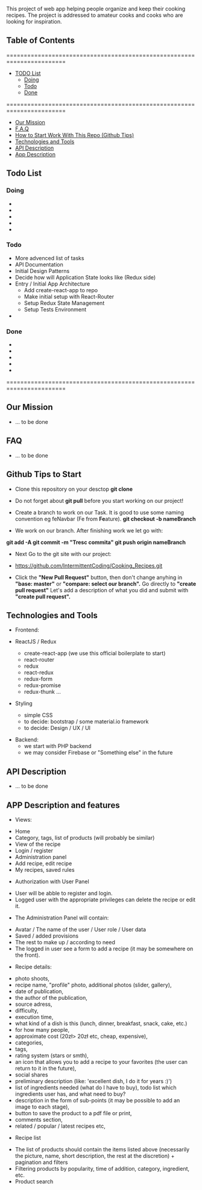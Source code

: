 This project of web app helping people organize and keep their cooking recipes. The project is addressed to amateur cooks and cooks who are looking for inspiration.

## Table of Contents

=======================================================================

- [TODO List](#todo-list)
  - [Doing](#doing)
  - [Todo](#todo)
  - [Done](#done)

=======================================================================

- [Our Mission](#our-mission)
- [F.A.Q](#faq)
- [How to Start Work With This Repo (Github Tips)](#github-tips-to-start)
- [Technologies and Tools](#technologies-and-tools)
- [API Description](#api-description)
- [App Description](#app-description)

## Todo List

### Doing
-
-
-
-
-

### Todo
- More advenced list of tasks
- API Documentation
- Initial Design Patterns
- Decide how will Application State looks like (Redux side)
- Entry / Initial App Architecture
  - Add create-react-app to repo
  - Make initial setup with React-Router
  - Setup Redux State Management
  - Setup Tests Environment
-

### Done
-
-
-
-
-

=======================================================================

## Our Mission

* ... to be done

## FAQ

* ... to be done

## Github Tips to Start

* Clone this repository on your desctop <strong>git clone</strong>

* Do not forget about <strong>git pull</strong> before you start working on our project!

* Create a branch to work on our Task. It is good to use some naming convention eg feNavbar (Fe from <strong>Fe</strong>ature).
<strong>git checkout -b nameBranch</strong>

* We work on our branch. After finishing work we let go with:

<strong>
git add -A
git commit -m "Tresc commita"
git push origin nameBranch
</strong>

* Next Go to the git site with our project:

* https://github.com/IntermittentCoding/Cooking_Recipes.git

* Click the <strong>"New Pull Request"</strong> button, then don't change anyhing in <strong>"base: master"</strong> or <strong>"compare: select our branch".</strong> 
Go directly to <strong>"create pull request"</strong> Let's add a description of what you did and submit with <strong>"create pull request".</strong>

## Technologies and Tools

* Frontend: 
- ReactJS / Redux
  - create-react-app (we use this official boilerplate to start)
  - react-router
  - redux
  - react-redux
  - redux-form
  - redux-promise
  - redux-thunk
  ...

- Styling
  - simple CSS
  - to decide: bootstrap / some material.io framework
  - to decide: Design / UX / UI

* Backend: 
  - we start with PHP backend
  - we may consider Firebase or "Something else" in the future

## API Description

* ... to be done


## APP Description and features

* Views:
- Home
- Category, tags, list of products (will probably be similar)
- View of the recipe
- Login / register
- Administration panel
- Add recipe, edit recipe
- My recipes, saved rules

* Authorization with User Panel
- User will be abble to register and login.
- Logged user with the appropriate privileges can delete the recipe or edit it.

* The Administration Panel will contain:
- Avatar / The name of the user / User role / User data
- Saved / added provisions
- The rest to make up / according to need
- The logged in user see a form to add a recipe (it may be somewhere on the front).

* Recipe details:
- photo shoots,
- recipe name, "profile" photo, additional photos (slider, gallery),
- date of publication,
- the author of the publication,
- source adress,
- difficulty,
- execution time,
- what kind of a dish is this (lunch, dinner, breakfast, snack, cake, etc.)
- for how many people,
- approximate cost (20zł> 20zł etc, cheap, expensive),
- categories,
- tags,
- rating system (stars or smth),
- an icon that allows you to add a recipe to your favorites (the user can return to it in the future),
- social shares
- preliminary description (like: 'excellent dish, I do it for years :)')
- list of ingredients needed (what do I have to buy), todo list which ingredients user has, and what need to buy?
- description in the form of sub-points (it may be possible to add an image to each stage),
- button to save the product to a pdf file or print,
- comments section,
- related / popular / latest recipes etc,

* Recipe list
- The list of products should contain the items listed above (necessarily the picture, name, short description, the rest at the discretion) + pagination and filters
- Filtering products by popularity, time of addition, category, ingredient, etc.
- Product search

